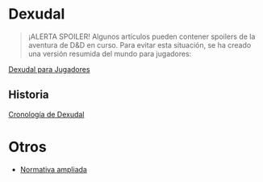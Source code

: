 <!-- TITLE: D&D -->
<!-- SUBTITLE: Dragones y Mazmorras -->

# Dexudal

> ¡ALERTA SPOILER! Algunos artículos pueden contener spoilers de la aventura de D&D en curso. Para evitar esta situación, se ha creado una versión resumida del mundo para jugadores:

[Dexudal para Jugadores](/dnd/dexudal-resumen)

## Historia

[Cronología de Dexudal](/dnd/cronologia)

# Otros

* [Normativa ampliada](/dnd/normativa)
